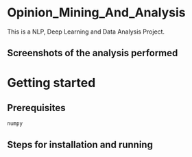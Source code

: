 # Opinion_Mining_And_Analysis
This is a NLP, Deep Learning and Data Analysis Project. 
<br>
## Screenshots of the analysis performed

# Getting started
## Prerequisites
```
numpy
```
## Steps for installation and running
